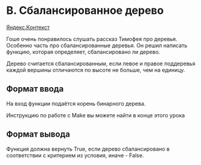 # B. Сбалансированное дерево

[Яндекс.Контекст](https://contest.yandex.ru/contest/24809/problems/B)

Гоше очень понравилось слушать рассказ Тимофея про деревья. Особенно часть про сбалансированные деревья. Он решил написать функцию, которая определяет, сбалансировано ли дерево.

Дерево считается сбалансированным, если левое и правое поддеревья каждой вершины отличаются по высоте не больше, чем на единицу.

## Формат ввода
На вход функции подаётся корень бинарного дерева.

Инструкцию по работе с Make вы можете найти в конце этого урока

## Формат вывода
Функция должна вернуть True, если дерево сбалансировано в соответствии с критерием из условия, иначе - False. 